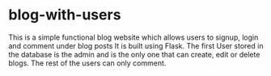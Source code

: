 # blog-with-users
This is a simple functional blog website which allows users to signup, login and comment under blog posts
It is built using Flask.
The first User stored in the database is the admin and is the only one that can create, edit or delete blogs.
The rest of the users can only comment.

